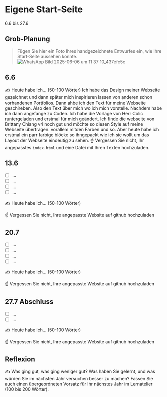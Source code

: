 # Eigene Start-Seite

6.6 bis 27.6

## Grob-Planung

> Fügen Sie hier ein Foto Ihres handgezeichnete Entwurfes ein, wie Ihre Start-Seite aussehen könnte.
![WhatsApp Bild 2025-06-06 um 11 37 10_437efc5c](https://github.com/user-attachments/assets/89bd002b-e31f-44b2-bb91-be4226c3e09d)

## 6.6

✍️ Heute habe ich... (50-100 Wörter)
Ich habe das Design meiner Webseite gezeichnet und dann später mich inspirieren lassen von anderen schon vorhandenen Portfolios. Dann ahbe ich den Text für meine Webseite geschireben. Also den Text über mich wo ich mich vorstelle. Nachdem habe ich dann angefange zu Coden. Ich habe die Vorlage von Herr Colic runtergeladen und erstmal für mich geändert. Ich finde die webseite von Brittany Chiang v4 noch gut und möchte so diesen Style auf meine Webseite übertragen. vorallem mitden Farben und so. Aber heute habe ich erstmal ein parr farbige blöcke so ihngepackt wie ich sie wollt um das Layout der Webseite eindeutig zu sehen.
☝️ Vergessen Sie nicht, Ihr angepasstes `index.html` und eine Datei mit Ihren Texten hochzuladen.

## 13.6

- [ ] ...
- [ ] ...
- [ ] ...
- [ ] ...

✍️ Heute habe ich... (50-100 Wörter)

☝️ Vergessen Sie nicht, Ihre angepasste Website auf github hochzuladen

## 20.7

- [ ] ...
- [ ] ...
- [ ] ...
- [ ] ...

✍️ Heute habe ich... (50-100 Wörter)

☝️ Vergessen Sie nicht, Ihre angepasste Website auf github hochzuladen

## 27.7 Abschluss

- [ ] ...
- [ ] ...

✍️ Heute habe ich... (50-100 Wörter)

☝️ Vergessen Sie nicht, Ihre angepasste Website auf github hochzuladen

## Reflexion

✍️ Was ging gut, was ging weniger gut? Was haben Sie gelernt, und was würden Sie im nächsten Jahr versuchen besser zu machen? Fassen Sie auch einen übergeordneten Vorsatz für Ihr nächstes Jahr im Lernatelier (100 bis 200 Wörter).

